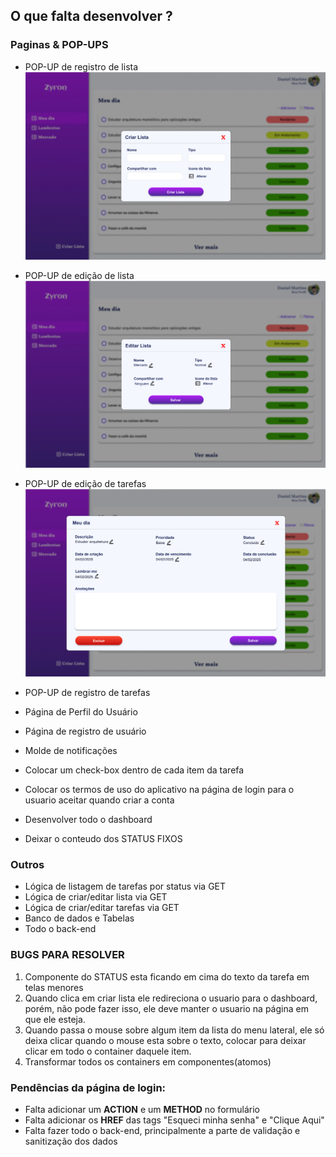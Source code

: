 ## O que falta desenvolver ?

### Paginas & POP-UPS
- POP-UP de registro de lista
![Registro de Lista](src/assets/readme/createList.png)
- POP-UP de edição de lista
![Registro de Lista](src/assets/readme/editList.png)
- POP-UP de edição de tarefas
![Registro de Lista](src/assets/readme/editItem.png)

- POP-UP de registro de tarefas
- Página de Perfil do Usuário
- Página de registro de usuário
- Molde de notificações
- Colocar um check-box dentro de cada item da tarefa
- Colocar os termos de uso do aplicativo na página de login para o usuario aceitar quando criar a conta
- Desenvolver todo o dashboard
- Deixar o conteudo dos STATUS FIXOS

### Outros
- Lógica de listagem de tarefas por status via GET
- Lógica de criar/editar lista via GET
- Lógica de criar/editar tarefas via GET
- Banco de dados e Tabelas
- Todo o back-end


### BUGS PARA RESOLVER 
1. Componente do STATUS esta ficando em cima do texto da tarefa em telas menores
2. Quando clica em criar lista ele redireciona o usuario para o dashboard, porém, não pode fazer isso, ele deve manter o usuario na página em que ele esteja.
3. Quando passa o mouse sobre algum item da lista do menu lateral, ele só deixa clicar quando o mouse esta sobre o texto, colocar para deixar clicar em todo o container daquele item.
4. Transformar todos os containers em componentes(atomos)


### Pendências da página de login:
- Falta adicionar um **ACTION** e um **METHOD** no formulário
- Falta adicionar os **HREF** das tags <a> "Esqueci minha senha" e "Clique Aqui"
- Falta fazer todo o back-end, principalmente a parte de validação e sanitização dos dados

